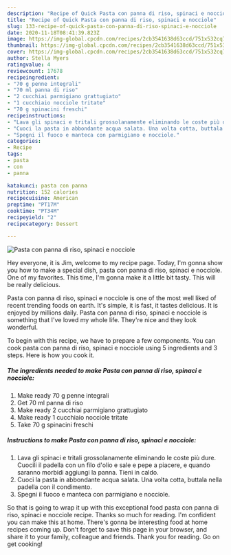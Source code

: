 ```yaml
---
description: "Recipe of Quick Pasta con panna di riso, spinaci e nocciole"
title: "Recipe of Quick Pasta con panna di riso, spinaci e nocciole"
slug: 133-recipe-of-quick-pasta-con-panna-di-riso-spinaci-e-nocciole
date: 2020-11-18T08:41:39.823Z
image: https://img-global.cpcdn.com/recipes/2cb3541638d63ccd/751x532cq70/pasta-con-panna-di-riso-spinaci-e-nocciole-recipe-main-photo.jpg
thumbnail: https://img-global.cpcdn.com/recipes/2cb3541638d63ccd/751x532cq70/pasta-con-panna-di-riso-spinaci-e-nocciole-recipe-main-photo.jpg
cover: https://img-global.cpcdn.com/recipes/2cb3541638d63ccd/751x532cq70/pasta-con-panna-di-riso-spinaci-e-nocciole-recipe-main-photo.jpg
author: Stella Myers
ratingvalue: 4
reviewcount: 17678
recipeingredient:
- "70 g penne integrali"
- "70 ml panna di riso"
- "2 cucchiai parmigiano grattugiato"
- "1 cucchiaio nocciole tritate"
- "70 g spinacini freschi"
recipeinstructions:
- "Lava gli spinaci e tritali grossolanamente eliminando le coste più dure. Cuocili il padella con un filo d&#39;olio e sale e pepe a piacere, e quando saranno morbidi aggiungi la panna. Tieni in caldo."
- "Cuoci la pasta in abbondante acqua salata. Una volta cotta, buttala nella padella con il condimento."
- "Spegni il fuoco e manteca con parmigiano e nocciole."
categories:
- Recipe
tags:
- pasta
- con
- panna

katakunci: pasta con panna 
nutrition: 152 calories
recipecuisine: American
preptime: "PT17M"
cooktime: "PT34M"
recipeyield: "2"
recipecategory: Dessert

---
```



![Pasta con panna di riso, spinaci e nocciole](https://img-global.cpcdn.com/recipes/2cb3541638d63ccd/751x532cq70/pasta-con-panna-di-riso-spinaci-e-nocciole-recipe-main-photo.jpg)

Hey everyone, it is Jim, welcome to my recipe page. Today, I'm gonna show you how to make a special dish, pasta con panna di riso, spinaci e nocciole. One of my favorites. This time, I'm gonna make it a little bit tasty. This will be really delicious.

Pasta con panna di riso, spinaci e nocciole is one of the most well liked of recent trending foods on earth. It's simple, it is fast, it tastes delicious. It is enjoyed by millions daily. Pasta con panna di riso, spinaci e nocciole is something that I've loved my whole life. They're nice and they look wonderful.




To begin with this recipe, we have to prepare a few components. You can cook pasta con panna di riso, spinaci e nocciole using 5 ingredients and 3 steps. Here is how you cook it.

<!--inarticleads1-->

##### The ingredients needed to make Pasta con panna di riso, spinaci e nocciole:

1. Make ready 70 g penne integrali
1. Get 70 ml panna di riso
1. Make ready 2 cucchiai parmigiano grattugiato
1. Make ready 1 cucchiaio nocciole tritate
1. Take 70 g spinacini freschi




<!--inarticleads2-->

##### Instructions to make Pasta con panna di riso, spinaci e nocciole:

1. Lava gli spinaci e tritali grossolanamente eliminando le coste più dure. Cuocili il padella con un filo d&#39;olio e sale e pepe a piacere, e quando saranno morbidi aggiungi la panna. Tieni in caldo.
1. Cuoci la pasta in abbondante acqua salata. Una volta cotta, buttala nella padella con il condimento.
1. Spegni il fuoco e manteca con parmigiano e nocciole.




So that is going to wrap it up with this exceptional food pasta con panna di riso, spinaci e nocciole recipe. Thanks so much for reading. I'm confident you can make this at home. There's gonna be interesting food at home recipes coming up. Don't forget to save this page in your browser, and share it to your family, colleague and friends. Thank you for reading. Go on get cooking!
